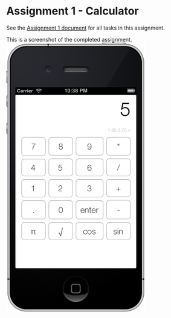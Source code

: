 # Assignment 1 - Calculator
See the [Assignment 1 document](http://www.stanford.edu/class/cs193p/cgi-bin/drupal/system/files/assignments/Assignment%201_1.pdf) for all tasks in this assignment.

This is a screenshot of the completed assignment.
![Calculator Screenshot](screenshot.png)